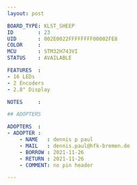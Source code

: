 ```yaml
---
layout: post

BOARD_TYPE: KLST_SHEEP
ID        : 23
UID       : 002E0022FFFFFFFF00002FE8
COLOR     : 
MCU       : STM32H743VI
STATUS    : AVAILABLE

FEATURES  :
- 16 LEDs
- 2 Encoders
- 2.8" Display

NOTES     :

## ADOPTERS

ADOPTERS  :
- ADOPTER :
    - NAME   : dennis p paul
    - MAIL   : dennis.paul@hfk-bremen.de
    - BORROW : 2021-11-26
    - RETURN : 2021-11-26
    - COMMENT: no pin header

---
```

